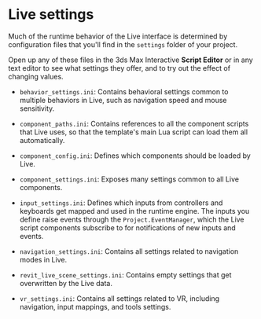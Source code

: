 # Live settings

Much of the runtime behavior of the Live interface is determined by configuration files that you'll find in the `settings` folder of your project.

Open up any of these files in the 3ds Max Interactive **Script Editor** or in any text editor to see what settings they offer, and to try out the effect of changing values.

-	`behavior_settings.ini`: Contains behavioral settings common to multiple behaviors in Live, such as navigation speed and mouse sensitivity.

-	`component_paths.ini`: Contains references to all the component scripts that Live uses, so that the template's main Lua script can load them all automatically.

-	`component_config.ini`: Defines which components should be loaded by Live.

-	`component_settings.ini`: Exposes many settings common to all Live components.

-	`input_settings.ini`: Defines which inputs from controllers and keyboards get mapped and used in the runtime engine. The inputs you define raise events through the `Project.EventManager`, which the Live script components subscribe to for notifications of new inputs and events.

-	`navigation_settings.ini`: Contains all settings related to navigation modes in Live.

-	`revit_live_scene_settings.ini`: Contains empty settings that get overwritten by the Live data.

-	`vr_settings.ini`: Contains all settings related to VR, including navigation, input mappings, and tools settings.

